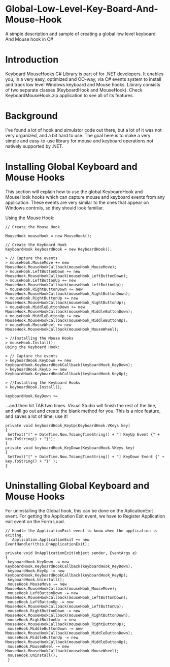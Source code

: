 # Global-Low-Level-Key-Board-And-Mouse-Hook
A simple description and sample of creating a global low level keyboard And Mouse hook in C#

# Introduction
Keyboard MouseHooks C# Library is part of for .NET developers. It enables you, in a very easy, optimized and OO-way, via C# events system to install and track low level Windows keyboard and Mouse hooks. Library consists of two separate classes (KeyboardHook and MouseHook). Check KeyboardMouseHook.zip application to see all of its features.

# Background
I've found a lot of hook and simulator code out there, but a lot of it was not very organized, and a bit hard to use. The goal here is to make a very simple and easy-to-use library for mouse and keyboard operations not natively supported by .NET.

# Installing Global Keyboard and Mouse Hooks
This section will explain how to use the global KeyboardHook and MouseHook hooks which can capture mouse and keyboard events from any application. These events are very similar to the ones that appear on Windows controls, so they should look familiar.

Using the Mouse Hook:

```
// Create the Mouse Hook

MouseHook mouseHook = new MouseHook();

// Create the Keyboard Hook
KeyboardHook keyboardHook = new KeyboardHook();

> // Capture the events
> mouseHook.MouseMove += new MouseHook.MouseHookCallback(mouseHook_MouseMove);
> mouseHook.LeftButtonDown += new MouseHook.MouseHookCallback(mouseHook_LeftButtonDown);
> mouseHook.LeftButtonUp += new MouseHook.MouseHookCallback(mouseHook_LeftButtonUp);
> mouseHook.RightButtonDown += new MouseHook.MouseHookCallback(mouseHook_RightButtonDown);
> mouseHook.RightButtonUp += new MouseHook.MouseHookCallback(mouseHook_RightButtonUp);
> mouseHook.MiddleButtonDown += new MouseHook.MouseHookCallback(mouseHook_MiddleButtonDown);
> mouseHook.MiddleButtonUp += new MouseHook.MouseHookCallback(mouseHook_MiddleButtonUp);
> mouseHook.MouseWheel += new MouseHook.MouseHookCallback(mouseHook_MouseWheel);

> //Installing the Mouse Hooks
> mouseHook.Install();
Using the Keyboard Hook:

> // Capture the events
> keyboardHook.KeyDown += new KeyboardHook.KeyboardHookCallback(keyboardHook_KeyDown);
> keyboardHook.KeyUp += new KeyboardHook.KeyboardHookCallback(keyboardHook_KeyUp);

> //Installing the Keyboard Hooks
> keyboardHook.Install();
```

```keyboardHook.KeyDown +=```

...and then hit TAB two times. Visual Studio will finish the rest of the line, and will go out and create the blank method for you. This is a nice feature, and saves a lot of time; use it!

```
private void keyboardHook_KeyUp(KeyboardHook.VKeys key)
{
 SetText("[" + DateTime.Now.ToLongTimeString() + "] KeyUp Event {" + key.ToString() + "}");
} 
private void keyboardHook_KeyDown(KeyboardHook.VKeys key) 
{ 
 SetText("[" + DateTime.Now.ToLongTimeString() + "] KeyDown Event {" + key.ToString() + "}" ); 
}
```

# Uninstalling Global Keyboard and Mouse Hooks
For uninstalling the Global hook, this can be done on the AplicationExit event. For getting the Application Exit event, we have to Register Application exit event on the Form Load.

```
// Handle the ApplicationExit event to know when the application is exiting.
   Application.ApplicationExit += new EventHandler(this.OnApplicationExit); 
```

```
private void OnApplicationExit(object sender, EventArgs e) 
{
 keyboardHook.KeyDown -= new KeyboardHook.KeyboardHookCallback(keyboardHook_KeyDown);
 keyboardHook.KeyUp -= new KeyboardHook.KeyboardHookCallback(keyboardHook_KeyUp);
 keyboardHook.Uninstall();
 mouseHook.MouseMove -= new MouseHook.MouseHookCallback(mouseHook_MouseMove);
 mouseHook.LeftButtonDown -= new MouseHook.MouseHookCallback(mouseHook_LeftButtonDown);
 mouseHook.LeftButtonUp -= new MouseHook.MouseHookCallback(mouseHook_LeftButtonUp);
 mouseHook.RightButtonDown -= new MouseHook.MouseHookCallback(mouseHook_RightButtonDown);
 mouseHook.RightButtonUp -= new MouseHook.MouseHookCallback(mouseHook_RightButtonUp);
 mouseHook.MiddleButtonDown -= new MouseHook.MouseHookCallback(mouseHook_MiddleButtonDown);
 mouseHook.MiddleButtonUp -= new MouseHook.MouseHookCallback(mouseHook_MiddleButtonUp);
 mouseHook.MouseWheel -= new MouseHook.MouseHookCallback(mouseHook_MouseWheel);
 mouseHook.Uninstall();
 }
 ```
